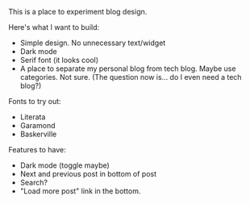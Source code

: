 This is a place to experiment blog design.

Here's what I want to build:
- Simple design. No unnecessary text/widget
- Dark mode
- Serif font (it looks cool)
- A place to separate my personal blog from tech blog. Maybe use categories. Not sure. (The question now is... do I even need a tech blog?)

Fonts to try out:
- Literata
- Garamond
- Baskerville

Features to have:
- Dark mode (toggle maybe)
- Next and previous post in bottom of post
- Search?
- "Load more post" link in the bottom.
